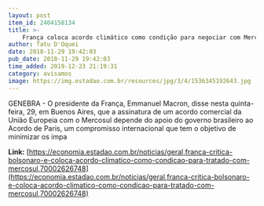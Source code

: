 ```yaml
---
layout: post
item_id: 2404158134
title: >-
    França coloca acordo climático como condição para negociar com Mercosul
author: Tatu D'Oquei
date: 2018-11-29 19:42:03
pub_date: 2018-11-29 19:42:03
time_added: 2019-12-23 21:19:31
category: avisamos
image: https://img.estadao.com.br/resources/jpg/3/4/1536345192643.jpg
---
```


GENEBRA - O presidente da França, Emmanuel Macron, disse nesta quinta-feira, 29, em Buenos Aires, que a assinatura de um acordo comercial da União Europeia com o Mercosul depende do apoio do governo brasileiro ao Acordo de Paris, um compromisso internacional que tem o objetivo de minimizar os impa

**Link:** [https://economia.estadao.com.br/noticias/geral,franca-critica-bolsonaro-e-coloca-acordo-climatico-como-condicao-para-tratado-com-mercosul,70002626748](https://economia.estadao.com.br/noticias/geral,franca-critica-bolsonaro-e-coloca-acordo-climatico-como-condicao-para-tratado-com-mercosul,70002626748)

